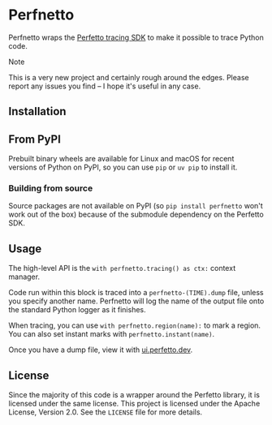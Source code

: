 # Perfnetto

Perfnetto wraps the [Perfetto tracing SDK](https://perfetto.dev/docs/instrumentation/tracing-sdk)
to make it possible to trace Python code.

> [!NOTE]  
> This is a very new project and certainly rough around the edges.
> Please report any issues you find – I hope it's useful in any case.

## Installation

## From PyPI

Prebuilt binary wheels are available for Linux and macOS for recent versions of Python on PyPI,
so you can use `pip` or `uv pip` to install it.

### Building from source

Source packages are not available on PyPI (so `pip install perfnetto` won't work out of the box)
because of the submodule dependency on the Perfetto SDK.

## Usage

The high-level API is the `with perfnetto.tracing() as ctx:` context manager.

Code run within this block is traced into a `perfnetto-(TIME).dump` file, unless you specify another name.
Perfnetto will log the name of the output file onto the standard Python logger as it finishes.

When tracing, you can use `with perfnetto.region(name):` to mark a region.
You can also set instant marks with `perfnetto.instant(name)`.

Once you have a dump file, view it with [ui.perfetto.dev](https://ui.perfetto.dev/).

## License

Since the majority of this code is a wrapper around the Perfetto library, it is licensed under the same license.
This project is licensed under the Apache License, Version 2.0.
See the `LICENSE` file for more details.
